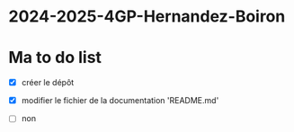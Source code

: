 # 2024-2025-4GP-Hernandez-Boiron

# Ma to do list
- [X] créer le dépôt
- [X] modifier le fichier de la documentation 'README.md'

- [ ] non
